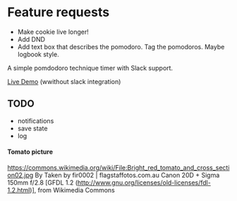 # Feature requests

* Make cookie live longer!
* Add DND
* Add text box that describes the pomodoro. Tag the pomodoros. Maybe logbook style.

A simple pomdodoro technique timer with Slack support.

[Live Demo](http://smatting.github.io/pomodoro/) (wwithout slack integration)


## TODO
* notifications
* save state
* log

#### Tomato picture

https://commons.wikimedia.org/wiki/File:Bright_red_tomato_and_cross_section02.jpg
By Taken by fir0002 | flagstaffotos.com.au Canon 20D + Sigma 150mm f/2.8 [GFDL 1.2 (http://www.gnu.org/licenses/old-licenses/fdl-1.2.html)], from Wikimedia Commons
